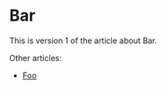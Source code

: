 # Bar

This is version 1 of the article about Bar.

Other articles:
- [Foo](/versioning-test/v1/foo)
